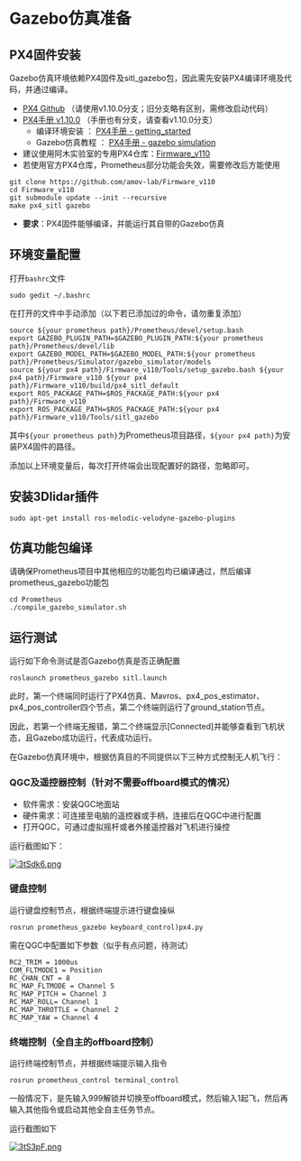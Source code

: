 # Gazebo仿真准备

## PX4固件安装

Gazebo仿真环境依赖PX4固件及sitl_gazebo包，因此需先安装PX4编译环境及代码，并通过编译。
 - [PX4 Github](https://github.com/PX4/Firmware) （请使用v1.10.0分支；旧分支略有区别，需修改启动代码）
 - [PX4手册 v1.10.0](https://dev.px4.io/v1.10/en/) （手册也有分支，请查看v1.10.0分支）
	 - 编译环境安装 ： [PX4手册 - getting_started](https://dev.px4.io/v1.10/en/setup/getting_started.html)
	 - Gazebo仿真教程 ： [PX4手册 - gazebo simulation](https://dev.px4.io/v1.10/en/simulation/gazebo.html)
 - 	建议使用阿木实验室的专用PX4仓库：[Firmware_v110](https://github.com/amov-lab/Firmware_v110)
 -  若使用官方PX4仓库，Prometheus部分功能会失效，需要修改后方能使用
 ```
 git clone https://github.com/amov-lab/Firmware_v110
 cd Firmware_v110
 git submodule update --init --recursive
 make px4_sitl gazebo
```
 - **要求**：PX4固件能够编译，并能运行其自带的Gazebo仿真

## 环境变量配置
打开`bashrc`文件

```
sudo gedit ~/.bashrc 
```
在打开的文件中手动添加（以下若已添加过的命令，请勿重复添加）
```
source ${your prometheus path}/Prometheus/devel/setup.bash
export GAZEBO_PLUGIN_PATH=$GAZEBO_PLUGIN_PATH:${your prometheus path}/Prometheus/devel/lib
export GAZEBO_MODEL_PATH=$GAZEBO_MODEL_PATH:${your prometheus path}/Prometheus/Simulator/gazebo_simulator/models
source ${your px4 path}/Firmware_v110/Tools/setup_gazebo.bash ${your px4 path}/Firmware_v110 ${your px4 path}/Firmware_v110/build/px4_sitl_default
export ROS_PACKAGE_PATH=$ROS_PACKAGE_PATH:${your px4 path}/Firmware_v110
export ROS_PACKAGE_PATH=$ROS_PACKAGE_PATH:${your px4 path}/Firmware_v110/Tools/sitl_gazebo
```
其中`${your prometheus path}`为Prometheus项目路径，`${your px4 path}`为安装PX4固件的路径。

添加以上环境变量后，每次打开终端会出现配置好的路径，忽略即可。


## 安装3Dlidar插件

```
sudo apt-get install ros-melodic-velodyne-gazebo-plugins
```

## 仿真功能包编译
 
 请确保Prometheus项目中其他相应的功能包均已编译通过，然后编译prometheus_gazebo功能包
```
cd Prometheus
./compile_gazebo_simulator.sh
```


## 运行测试

运行如下命令测试是否Gazebo仿真是否正确配置
```
roslaunch prometheus_gazebo sitl.launch
```
此时，第一个终端同时运行了PX4仿真、Mavros、px4_pos_estimator、px4_pos_controller四个节点，第二个终端则运行了ground_station节点。

因此，若第一个终端无报错，第二个终端显示[Connected]并能够查看到飞机状态，且Gazebo成功运行，代表成功运行。

在Gazebo仿真环境中，根据仿真目的不同提供以下三种方式控制无人机飞行：

### QGC及遥控器控制（针对不需要offboard模式的情况）	 
 
 - 软件需求：安装QGC地面站
 - 硬件需求：可连接至电脑的遥控器或手柄，连接后在QGC中进行配置
 - 打开QGC，可通过虚拟摇杆或者外接遥控器对飞机进行操控
 
 运行截图如下：
	 
[![3tSdk6.png](https://s2.ax1x.com/2020/02/25/3tSdk6.png)](https://imgchr.com/i/3tSdk6)
	 
###  键盘控制
 运行键盘控制节点，根据终端提示进行键盘操纵
 ```
rosrun prometheus_gazebo keyboard_control)px4.py
```
需在QGC中配置如下参数（似乎有点问题，待测试）
```
RC2_TRIM = 1000us
COM_FLTMODE1 = Position
RC_CHAN_CNT = 8
RC_MAP_FLTMODE = Channel 5
RC_MAP_PITCH = Channel 3
RC_MAP_ROLL= Channel 1
RC_MAP_THROTTLE = Channel 2
RC_MAP_YAW = Channel 4
```

### 终端控制（全自主的offboard控制）

运行终端控制节点，并根据终端提示输入指令

```
rosrun prometheus_control terminal_control
```

一般情况下，是先输入999解锁并切换至offboard模式，然后输入1起飞，然后再输入其他指令或启动其他全自主任务节点。

运行截图如下

[![3tS3pF.png](https://s2.ax1x.com/2020/02/25/3tS3pF.png)](https://imgchr.com/i/3tS3pF)



